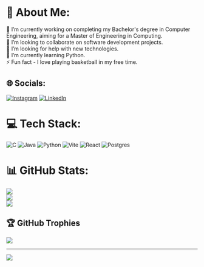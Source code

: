 # 💫 About Me:
🔭 I’m currently working on completing my Bachelor's degree in Computer Engineering, aiming for a Master of Engineering in Computing.<br>👯 I’m looking to collaborate on software development projects.<br>🤝 I’m looking for help with new technologies.<br>🌱 I’m currently learning Python.<br>⚡ Fun fact - I love playing basketball in my free time.


## 🌐 Socials:
[![Instagram](https://img.shields.io/badge/Instagram-%23E4405F.svg?logo=Instagram&logoColor=white)](https://instagram.com/musa.teo) [![LinkedIn](https://img.shields.io/badge/LinkedIn-%230077B5.svg?logo=linkedin&logoColor=white)](https://www.linkedin.com/in/teo-musa-176297276/) 

# 💻 Tech Stack:
![C](https://img.shields.io/badge/c-%2300599C.svg?style=for-the-badge&logo=c&logoColor=white) ![Java](https://img.shields.io/badge/java-%23ED8B00.svg?style=for-the-badge&logo=openjdk&logoColor=white) ![Python](https://img.shields.io/badge/python-3670A0?style=for-the-badge&logo=python&logoColor=ffdd54)  ![Vite](https://img.shields.io/badge/vite-%23646CFF.svg?style=for-the-badge&logo=vite&logoColor=white) ![React](https://img.shields.io/badge/react-%2320232a.svg?style=for-the-badge&logo=react&logoColor=%2361DAFB) ![Postgres](https://img.shields.io/badge/postgres-%23316192.svg?style=for-the-badge&logo=postgresql&logoColor=white)
# 📊 GitHub Stats:
![](https://github-readme-stats.vercel.app/api?username=TMusa30&theme=dark&hide_border=false&include_all_commits=true&count_private=true)<br/>
![](https://github-readme-streak-stats.herokuapp.com/?user=TMusa30&theme=dark&hide_border=false)<br/>
![](https://github-readme-stats.vercel.app/api/top-langs/?username=TMusa30&theme=dark&hide_border=false&include_all_commits=true&count_private=true&layout=compact)

## 🏆 GitHub Trophies
![](https://github-profile-trophy.vercel.app/?username=TMusa30&theme=radical&no-frame=false&no-bg=true&margin-w=4)

---
[![](https://visitcount.itsvg.in/api?id=TMusa30&icon=0&color=0)](https://visitcount.itsvg.in)

<!-- Proudly created with GPRM ( https://gprm.itsvg.in ) -->
